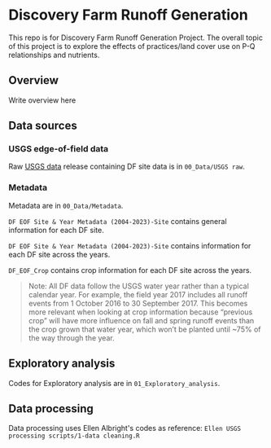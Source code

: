 # Discovery Farm Runoff Generation

This repo is for Discovery Farm Runoff Generation Project. The overall topic of this project is to explore the effects of practices/land cover use on P-Q relationships and nutrients.



## Overview

Write overview here

## Data sources

### USGS edge-of-field data
Raw [USGS data](https://www.sciencebase.gov/catalog/item/6696bef8d34ecb78f609f651) release containing DF site data is in `00_Data/USGS raw`.

### Metadata
Metadata are in `00_Data/Metadata`.

`DF EOF Site & Year Metadata (2004-2023)-Site` contains general information for each DF site.

`DF EOF Site & Year Metadata (2004-2023)-Site` contains information for each DF site across the years.

`DF_EOF_Crop` contains crop information for each DF site across the years.

> Note: All DF data follow the USGS water year rather than a typical calendar year. For example, the field year 2017 includes all runoff events from 1 October 2016 to 30 September 2017. This becomes more relevant when looking at crop information because “previous crop” will have more influence on fall and spring runoff events than the crop grown that water year, which won’t be planted until ~75% of the way through the year.

## Exploratory analysis

Codes for Exploratory analysis are in `01_Exploratory_analysis`.

## Data processing
Data processing uses Ellen Albright's codes as reference: `Ellen USGS processing scripts/1-data cleaning.R`
